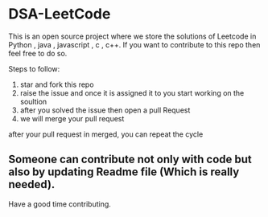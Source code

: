 # DSA-LeetCode
This is an open source project where we store the solutions of Leetcode in Python , java , javascript , c , c++.
If you want to contribute to this repo then feel free to do so.

Steps to follow:
1) star and fork this repo
2) raise the issue and once it is assigned it to you start working on the soultion
3) after you solved the issue then open a pull Request
4) we will merge your pull request 

after your pull request in merged, you can repeat the cycle

## Someone can contribute not only with code but also by updating Readme file (Which is really needed).

Have a good time contributing.
